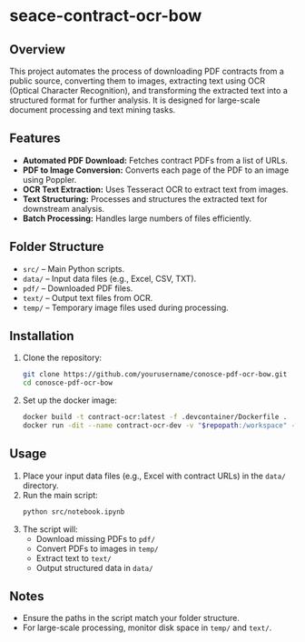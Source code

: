 # seace-contract-ocr-bow

## Overview
This project automates the process of downloading PDF contracts from a public source, converting them to images, extracting text using OCR (Optical Character Recognition), and transforming the extracted text into a structured format for further analysis. It is designed for large-scale document processing and text mining tasks.

## Features
- **Automated PDF Download:** Fetches contract PDFs from a list of URLs.
- **PDF to Image Conversion:** Converts each page of the PDF to an image using Poppler.
- **OCR Text Extraction:** Uses Tesseract OCR to extract text from images.
- **Text Structuring:** Processes and structures the extracted text for downstream analysis.
- **Batch Processing:** Handles large numbers of files efficiently.

## Folder Structure
- `src/` – Main Python scripts.
- `data/` – Input data files (e.g., Excel, CSV, TXT).
- `pdf/` – Downloaded PDF files.
- `text/` – Output text files from OCR.
- `temp/` – Temporary image files used during processing.

## Installation
1. Clone the repository:
   ```sh
   git clone https://github.com/yourusername/conosce-pdf-ocr-bow.git
   cd conosce-pdf-ocr-bow
   ```

2. Set up the docker image:
   ```sh
   docker build -t contract-ocr:latest -f .devcontainer/Dockerfile .
   docker run -dit --name contract-ocr-dev -v "$repopath:/workspace" -w /workspace contract-ocr:latest
   ```

## Usage
1. Place your input data files (e.g., Excel with contract URLs) in the `data/` directory.
2. Run the main script:
   ```sh
   python src/notebook.ipynb
   ```
3. The script will:
   - Download missing PDFs to `pdf/`
   - Convert PDFs to images in `temp/`
   - Extract text to `text/`
   - Output structured data in `data/`

## Notes
- Ensure the paths in the script match your folder structure.
- For large-scale processing, monitor disk space in `temp/` and `text/`.
